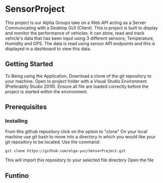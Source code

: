 # SensorProject
This project is our Alpha Groups take on a Web API acting as a Server Communcating with a Desktop GUI (Client).
This is project is built to display and monitor the performance of vehicles. It can store, read and track vehicle's data that has been input using 3 different sensors; Temperature, Humidity and GPS.
The data is read using sensor API endpoints and this is displayed in a dashboard to view this data.

## Getting Started

To Being using the Application, Download a clone of the git repository to your machine. Open to project folder with a Visual Studio Environment (Preferablly Studio 2019). Ensure all file are loaded correctly before the project is started within the environment.

## Prerequisites

### Installing
From this github repository click on the option to "clone"
On your local machine use git bash to move into a directory in which you would like your git repository to be located.
Use the command:
```
git clone https://github.com/olga-yuz/SensorProject.git
```
This will import this repository to your selected file directory
Open the file

## Funtino
